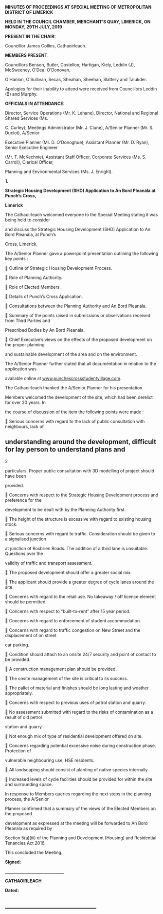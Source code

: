 **MINUTES OF PROCEEDINGS AT SPECIAL MEETING OF METROPOLITAN DISTRICT OF LIMERICK**

**HELD IN THE COUNCIL CHAMBER, MERCHANT’S QUAY, LIMERICK, ON MONDAY, 29TH** **JULY, 2019**

**PRESENT IN THE CHAIR:**

Councillor James Collins, Cathaoirleach.

**MEMBERS PRESENT**:

Councillors Benson, Butler, Costelloe, Hartigan, Kiely, Leddin (J), McSweeney, O’Dea, O’Donovan,

O’Hanlon, O’Sullivan, Secas, Sheahan, Sheehan, Slattery and Talukder.

Apologies for their inability to attend were received from Councillors Leddin (B) and Murphy.

**OFFICIALS IN ATTENDANCE:**

Director, Service Operations (Mr. K. Lehane), Director, National and Regional Shared Services (Ms.

C. Curley), Meetings Administrator (Mr. J. Clune), A/Senior Planner (Mr. S. Duclot), A/Senior

Executive Planner (Mr. D. O’Donoghue), Assistant Planner (Mr. D. Ryan), Senior Executive Engineer

(Mr. T. McKechnie), Assistant Staff Officer, Corporate Services (Ms. S. Carroll), Clerical Officer,

Planning and Environmental Services (Ms. J. Enright).

**1.**

**Strategic Housing Development (SHD) Application to An Bord Pleanála at Punch’s Cross,**

**Limerick**

The Cathaoirleach welcomed everyone to the Special Meeting stating it was being held to consider

and discuss the Strategic Housing Development (SHD) Application to An Bord Pleanála, at Punch’s

Cross, Limerick.

The A/Senior Planner gave a powerpoint presentation outlining the following key points :

 Outline of Strategic Housing Development Process.

 Role of Planning Authority.

 Role of Elected Members.

 Details of Punch’s Cross Application.

 Consultations between the Planning Authority and An Bord Pleanála.

 Summary of the points raised in submissions or observations received from Third Parties and

Prescribed Bodies by An Bord Pleanála.

 Chief Executive’s views on the effects of the proposed development on the proper planning

and sustainable development of the area and on the environment.

The A/Senior Planner further stated that all documentation in relation to the application was

available online at www.punchescrossstudentvillage.com.

The Cathaoirleach thanked the A/Senior Planner for his presentation.

Members welcomed the development of the site, which had been derelict for over 20 years. In

the course of discussion of the item the following points were made :

 Serious concerns with regard to the lack of public consultation with neighbours, lack of

understanding around the development, difficult for lay person to understand plans and
---
2

particulars. Proper public consultation with 3D modelling of project should have been

provided.

 Concerns with respect to the Strategic Housing Development process and preference for the

development to be dealt with by the Planning Authority first.

 The height of the structure is excessive with regard to existing housing stock.

 Serious concerns with regard to traffic. Consideration should be given to a signalised junction

at junction of Rosbrien Roads. The addition of a third lane is unsuitable. Questions over the

validity of traffic and transport assessment.

 The proposed development should offer a greater social mix.

 The applicant should provide a greater degree of cycle lanes around the site.

 Concerns with regard to the retail use. No takeaway / off licence element should be permitted.

 Concerns with respect to “built-to-rent” after 15 year period.

 Concerns with regard to enforcement of student accommodation.

 Concerns with regard to traffic congestion on New Street and the displacement of on street

car parking.

 Condition should attach to an onsite 24/7 security and point of contact to be provided.

 A construction management plan should be provided.

 The onsite management of the site is critical to its success.

 The pallet of material and finishes should be long lasting and weather appropriately.

 Concerns with respect to previous uses of petrol station and quarry.

 No assessment submitted with regard to the risks of contamination as a result of old petrol

station and quarry.

 Not enough mix of type of residential development offered on site.

 Concerns regarding potential excessive noise during construction phase. Protection of

vulnerable neighbouring use, HSE residents.

 All landscaping should consist of planting of native species internally.

 Increased levels of cycle facilities should be provided for within the site and surrounding space.

In response to Members queries regarding the next steps in the planning process, the A/Senior

Planner confirmed that a summary of the views of the Elected Members on the proposed

development as expressed at the meeting will be forwarded to An Bord Pleanála as required by

Section 5(a)(iii) of the Planning and Development (Housing) and Residential Tenancies Act 2016.

This concluded the Meeting.

**Signed:**

**\_\_\_\_\_\_\_\_\_\_\_\_\_\_\_\_\_\_\_\_\_\_\_\_\_\_\_\_\_**

**CATHAOIRLEACH**

**Dated:**

**\_\_\_\_\_\_\_\_\_\_\_\_\_\_\_\_\_\_\_\_\_\_\_\_\_\_\_\_\_\_**
---
